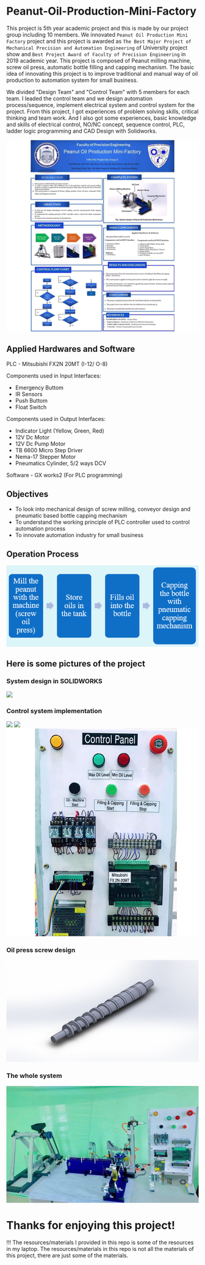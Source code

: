 # Peanut-Oil-Production-Mini-Factory

This project is 5th year academic project and this is made by our project group including 10 members. We innovated `Peanut Oil Production Mini Factory` project and this project is awarded as `The Best Major Project of Mechanical Precision and Automation Engineering` of University project show and `Best Project Award of Faculty of Precision Engineering` in 2019 academic year. This project is composed of Peanut milling machine, screw oil press, automatic bottle filling and capping mechanism. The basic idea of innovating this project is to improve traditional and manual way of oil production to automation system for small business.

We divided "Design Team" and "Control Team" with 5 members for each team. I leaded the control team and we design automation process/sequence, implement electrical system and control system for the project. From this project, I got experiences of problem solving skills, critical thinking and team work. And I also got some experiences, basic knowledge and skills of electrical control, NO/NC concept, sequence control, PLC, ladder logic programming and CAD Design with Solidworks.

<img src="images/vinyl.jpg">

## Applied Hardwares and Software

PLC - Mitsubishi FX2N 20MT (I-12/ O-8)

Components used in Input Interfaces:
- Emergency Buttom                              
- IR Sensors
- Push Buttom                               
- Float Switch
                                
Components used in Output Interfaces:
- Indicator Light (Yellow, Green, Red)                           
- 12V Dc Motor                                  
- 12V Dc Pump Motor                            
- TB 6600 Micro Step Driver            
- Nema-17 Stepper Motor                 
- Pneumatics Cylinder, 5/2 ways DCV
                                     
Software - GX works2 (For PLC programming)

## Objectives
- To look into mechanical design of screw milling, conveyor design and pneumatic based bottle capping mechanism
- To understand the working principle of PLC controller used to control automation process
- To innovate automation industry for small business

## Operation Process

<img src="images/operation-process.PNG">

## Here is some pictures of the project

### System design in SOLIDWORKS

<img src="images/process-cad.jpg">


### Control system implementation

<img src="images/ladder-logic.jpg">

<img src="images/control-test.jpg">

<img src="images/control-panel.jpg">


### Oil press screw design

<img src="images/thread-design.JPG">


### The whole system

<img src="images/whole-system.jpg">

# Thanks for enjoying this project!

!!! The resources/materials I provided in this repo is some of the resources in my laptop. The resources/materials in this repo is not all the materials of this project, there are just some of the materials.
